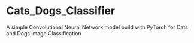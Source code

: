 # Cats_Dogs_Classifier
A simple Convolutional Neural Network model build with PyTorch for Cats and Dogs image Classification
